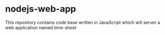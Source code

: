 # nodejs-web-app
This repository contains code base written in JavaScript which will server a web application named time-sheet
